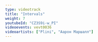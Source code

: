 ```yaml
---
type: videotrack
title: "Intervals"
weight: 7
youtubeId: "CZ3S9i-w_PI"
videoevents: vevt0036
videoartists: ["Plini", "Аарон Маршалл"]
---
```

